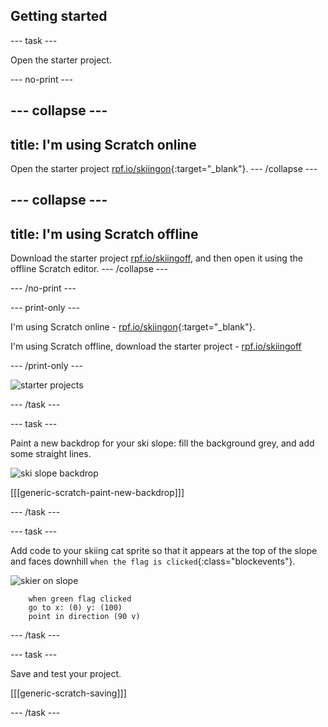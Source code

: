 ## Getting started

--- task ---

Open the starter project.

--- no-print ---

--- collapse ---
---
title: I'm using Scratch online
---
Open the starter project [rpf.io/skiingon](http://rpf.io/skiingon){:target="_blank"}.
--- /collapse ---

--- collapse ---
---
title: I'm using Scratch offline
---
Download the starter project [rpf.io/skiingoff](http://rpf.io/skiingoff), and then open it using the offline Scratch editor.
--- /collapse ---

--- /no-print ---

--- print-only ---

I'm using Scratch online - [rpf.io/skiingon](http://rpf.io/skiingon){:target="_blank"}.

I'm using Scratch offline, download the starter project - [rpf.io/skiingoff](http://rpf.io/skiingoff)

--- /print-only ---

![starter projects](images/starter_project.png)

--- /task ---

--- task ---

Paint a new backdrop for your ski slope: fill the background grey, and add some straight lines.

![ski slope backdrop](images/backdrop.png)

[[[generic-scratch-paint-new-backdrop]]]

--- /task ---

--- task ---

Add code to your skiing cat sprite so that it appears at the top of the slope and faces downhill `when the flag is clicked`{:class="blockevents"}.

![skier on slope](images/skier_on_the_slope.png)

```blocks
	when green flag clicked
	go to x: (0) y: (100)
	point in direction (90 v)
```

--- /task ---

--- task ---

Save and test your project.

[[[generic-scratch-saving]]]

--- /task ---
